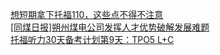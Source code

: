   
[想短期拿下托福110，这些点不得不注意](http://www.dianyue.me/archives/245/5na2iks02bmp11fu/)  
[[同煤日报]朔州煤电公司发挥人才优势破解发展难题](http://www.dianyue.me/archives/881/trdu8bxt9pqlii3a/)  
[托福听力30天备考计划第9天：TPO5 L+C](http://www.dianyue.me/archives/418/codufw8coyjc27ce/)